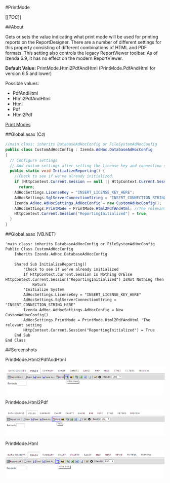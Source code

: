#PrintMode

[[_TOC_]]

##About

Gets or sets the value indicating what print mode will be used for printing reports on the ReportDesigner. There are a number of different settings for this property consisting of different combinations of HTML and PDF formats. This setting also controls the legacy ReportViewer toolbar. As of Izenda 6.9, it has no effect on the modern ReportViewer.

**Default Value:** PrintMode.Html2PdfAndHtml (PrintMode.PdfAndHtml for version 6.5 and lower)

Possible values:
* PdfAndHtml
* Html2PdfAndHtml
* Html
* Pdf
* Html2Pdf

[Print Modes](http://wiki.izenda.us/FAQ/understanding-izenda-print-modes)

##Global.asax (C♯)

``` csharp
//main class: inherits DatabaseAdHocConfig or FileSystemAdHocConfig
public class CustomAdHocConfig : Izenda.AdHoc.DatabaseAdHocConfig
{
  // Configure settings
  // Add custom settings after setting the license key and connection string by overriding the ConfigureSettings() method
  public static void InitializeReporting() {
    //Check to see if we've already initialized.
    if (HttpContext.Current.Session == null || HttpContext.Current.Session["ReportingInitialized"] != null)
      return;
    AdHocSettings.LicenseKey = "INSERT_LICENSE_KEY_HERE";
    AdHocSettings.SqlServerConnectionString = "INSERT_CONNECTION_STRING_HERE";
    Izenda.AdHoc.AdHocSettings.AdHocConfig = new CustomAdHocConfig();
    AdHocSettings.PrintMode = PrintMode.Html2PdfAndHtml; //The relevant setting
    HttpContext.Current.Session["ReportingInitialized"] = true;
  }
}
```

##Global.asax (VB.NET)

```visualbasic
'main class: inherits DatabaseAdHocConfig or FileSystemAdHocConfig
Public Class CustomAdHocConfig
    Inherits Izenda.AdHoc.DatabaseAdHocConfig

    Shared Sub InitializeReporting()
        'Check to see if we've already initialized
        If HttpContext.Current.Session Is Nothing OrElse HttpContext.Current.Session("ReportingInitialized") IsNot Nothing Then
            Return
        'Initialize System
        AdHocSettings.LicenseKey = "INSERT_LICENSE_KEY_HERE"
        AdHocSettings.SqlServerConnectionString = "INSERT_CONNECTION_STRING_HERE"
        Izenda.AdHoc.AdHocSettings.AdHocConfig = New CustomAdHocConfig()
        AdHocSettings.PrintMode = PrintMode.Html2PdfAndHtml 'The relevant setting
        HttpContext.Current.Session("ReportingInitialized") = True
    End Sub
End Class
```

##Screenshots

PrintMode.Html2PdfAndHtml

![](/API/CodeSamples/PrintMode/PrintMode_Html2PdfAndHtml.png)

PrintMode.Html2Pdf

![](/API/CodeSamples/PrintMode/PrintMode_Html2Pdf.png)

PrintMode.Html

![](/API/CodeSamples/PrintMode/PrintMode_Html.png)